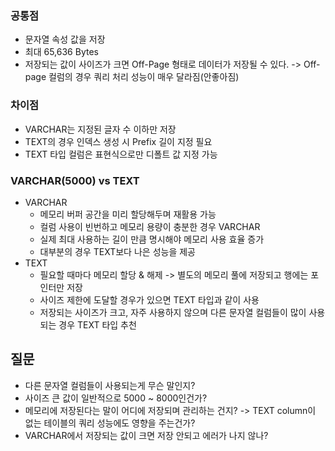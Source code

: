 ### 공통점
- 문자열 속성 값을 저장
- 최대 65,636 Bytes
- 저장되는 값이 사이즈가 크면 Off-Page 형태로 데이터가 저장될 수 있다. -> Off-page 컬럼의 경우 쿼리 처리 성능이 매우 달라짐(안좋아짐)
### 차이점
- VARCHAR는 지정된 글자 수 이하만 저장
- TEXT의 경우 인덱스 생성 시 Prefix 길이 지정 필요
- TEXT 타입 컬럼은 표현식으로만 디폴트 값 지정 가능
### VARCHAR(5000) vs TEXT
- VARCHAR
	- 메모리 버퍼 공간을 미리 할당해두며 재활용 가능
	- 컬럼 사용이 빈번하고 메모리 용량이 충분한 경우 VARCHAR
	- 실제 최대 사용하는 길이 만큼 명시해야 메모리 사용 효율 증가
	- 대부분의 경우 TEXT보다 나은 성능을 제공
- TEXT
	- 필요할 때마다 메모리 할당 & 해제 -> 별도의 메모리 풀에 저장되고 행에는 포인터만 저장
	- 사이즈 제한에 도달할 경우가 있으면 TEXT 타입과 같이 사용
	- 저장되는 사이즈가 크고, 자주 사용하지 않으며 다른 문자열 컬럼들이 많이 사용되는 경우 TEXT 타입 추천 

## 질문
- 다른 문자열 컬럼들이 사용되는게 무슨 말인지?
- 사이즈 큰 값이 일반적으로 5000 ~ 8000인건가?
- 메모리에 저장된다는 말이 어디에 저장되며 관리하는 건지? -> TEXT column이 없는 테이블의 쿼리 성능에도 영향을 주는건가? 
- VARCHAR에서 저장되는 값이 크면 저장 안되고 에러가 나지 않나?

